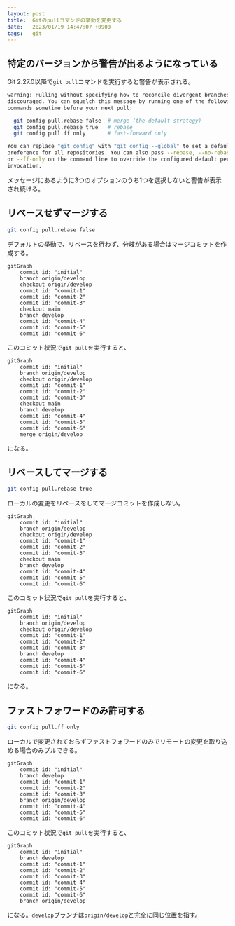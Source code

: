 ```yaml
---
layout: post
title:  Gitのpullコマンドの挙動を変更する
date:   2023/01/19 14:47:07 +0900
tags:   git
---
```


## 特定のバージョンから警告が出るようになっている

Git 2.27.0以降で`git pull`コマンドを実行すると警告が表示される。

```sh
warning: Pulling without specifying how to reconcile divergent branches is
discouraged. You can squelch this message by running one of the following
commands sometime before your next pull:

  git config pull.rebase false  # merge (the default strategy)
  git config pull.rebase true   # rebase
  git config pull.ff only       # fast-forward only

You can replace "git config" with "git config --global" to set a default
preference for all repositories. You can also pass --rebase, --no-rebase,
or --ff-only on the command line to override the configured default per
invocation.
```

メッセージにあるように3つのオプションのうち1つを選択しないと警告が表示され続ける。

## リベースせずマージする

```sh
git config pull.rebase false
```

デフォルトの挙動で、リベースを行わず、分岐がある場合はマージコミットを作成する。

```mermaid
gitGraph
    commit id: "initial"
    branch origin/develop
    checkout origin/develop
    commit id: "commit-1"
    commit id: "commit-2"
    commit id: "commit-3"
    checkout main
    branch develop
    commit id: "commit-4"
    commit id: "commit-5"
    commit id: "commit-6"
```

このコミット状況で`git pull`を実行すると、

```mermaid
gitGraph
    commit id: "initial"
    branch origin/develop
    checkout origin/develop
    commit id: "commit-1"
    commit id: "commit-2"
    commit id: "commit-3"
    checkout main
    branch develop
    commit id: "commit-4"
    commit id: "commit-5"
    commit id: "commit-6"
    merge origin/develop
```

になる。

## リベースしてマージする

```sh
git config pull.rebase true
```

ローカルの変更をリベースをしてマージコミットを作成しない。

```mermaid
gitGraph
    commit id: "initial"
    branch origin/develop
    checkout origin/develop
    commit id: "commit-1"
    commit id: "commit-2"
    commit id: "commit-3"
    checkout main
    branch develop
    commit id: "commit-4"
    commit id: "commit-5"
    commit id: "commit-6"
```

このコミット状況で`git pull`を実行すると、

```mermaid
gitGraph
    commit id: "initial"
    branch origin/develop
    checkout origin/develop
    commit id: "commit-1"
    commit id: "commit-2"
    commit id: "commit-3"
    branch develop
    commit id: "commit-4"
    commit id: "commit-5"
    commit id: "commit-6"
```

になる。

## ファストフォワードのみ許可する

```sh
git config pull.ff only
```

ローカルで変更されておらずファストフォワードのみでリモートの変更を取り込める場合のみプルできる。

```mermaid
gitGraph
    commit id: "initial"
    branch develop
    commit id: "commit-1"
    commit id: "commit-2"
    commit id: "commit-3"
    branch origin/develop
    commit id: "commit-4"
    commit id: "commit-5"
    commit id: "commit-6"
```

このコミット状況で`git pull`を実行すると、

```mermaid
gitGraph
    commit id: "initial"
    branch develop
    commit id: "commit-1"
    commit id: "commit-2"
    commit id: "commit-3"
    commit id: "commit-4"
    commit id: "commit-5"
    commit id: "commit-6"
    branch origin/develop
```

になる。`develop`ブランチは`origin/develop`と完全に同じ位置を指す。
